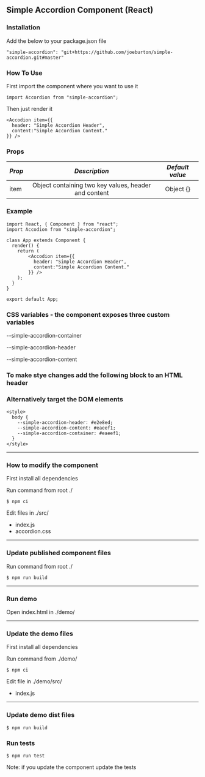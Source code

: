 ## Simple Accordion Component (React)

### Installation

Add the below to your package.json file

`"simple-accordion": "git+https://github.com/joeburton/simple-accordion.git#master"`

### How To Use

First import the component where you want to use it

`import Accordion from "simple-accordion";`

Then just render it

```
<Accodion item={{
  header: "Simple Accordion Header",
  content:"Simple Accordion Content."
}} />
```

### Props

| _Prop_ |                    _Description_                     | _Default value_ |
| ------ | :--------------------------------------------------: | :-------------: |
| item   | Object containing two key values, header and content |    Object {}    |

### Example

```
import React, { Component } from "react";
import Accodion from "simple-accordion";

class App extends Component {
  render() {
    return (
        <Accodion item={{
          header: "Simple Accordion Header",
          content:"Simple Accordion Content."
        }} />
    );
  }
}

export default App;
```

### CSS variables - the component exposes three custom variables

--simple-accordion-container

--simple-accordion-header

--simple-accordion-content

### To make stye changes add the following block to an HTML header
### Alternatively target the DOM elements

```
<style>
  body {
    --simple-accordion-header: #e2e8ed;
    --simple-accordion-content: #eaeef1;
    --simple-accordion-container: #eaeef1;
  }
</style>
```

---

### How to modify the component

First install all dependencies

Run command from root ./

`$ npm ci`

Edit files in ./src/

- index.js
- accordion.css

---

### Update published component files

Run command from root ./

`$ npm run build`
 
---

### Run demo

Open index.html in ./demo/

---

### Update the demo files

First install all dependencies

Run command from ./demo/

`$ npm ci`

Edit file in ./demo/src/

- index.js

---

### Update demo dist files

`$ npm run build`


### Run tests

`$ npm run test`

Note: if you update the component update the tests

